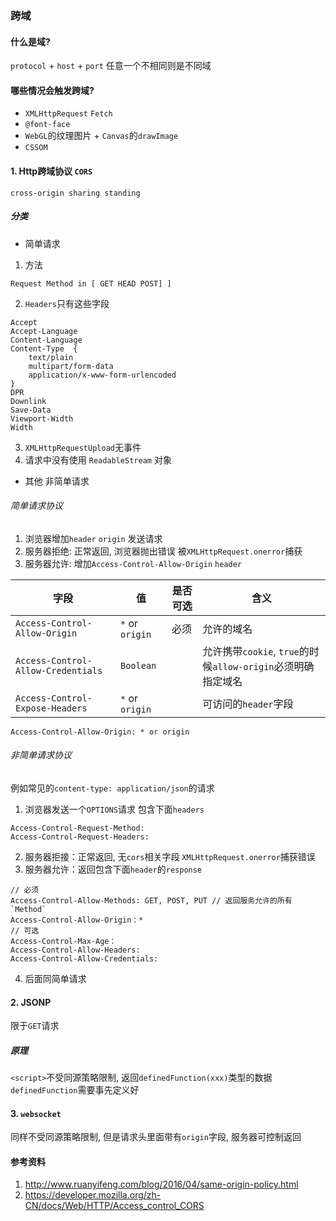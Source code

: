 ### 跨域
#### 什么是域?
`protocol` + `host` + `port` 任意一个不相同则是不同域
#### 哪些情况会触发跨域?
- `XMLHttpRequest` `Fetch`
- `@font-face`
- `WebGL`的纹理图片 + `Canvas`的`drawImage`
- `CSSOM`

#### 1. Http跨域协议 `CORS`
`cross-origin sharing standing`
##### 分类
- 简单请求
1. 方法
```
Request Method in [ GET HEAD POST] ]
```
2. `Headers`只有这些字段 
```
Accept
Accept-Language
Content-Language
Content-Type  {
    text/plain
    multipart/form-data
    application/x-www-form-urlencoded
}
DPR
Downlink
Save-Data
Viewport-Width
Width
```
3. `XMLHttpRequestUpload`无事件
4. 请求中没有使用 `ReadableStream` 对象
- 其他 非简单请求

###### 简单请求协议
1. 浏览器增加`header` `origin` 发送请求
2. 服务器拒绝: 正常返回, 浏览器抛出错误 被`XMLHttpRequest.onerror`捕获
3. 服务器允许: 增加`Access-Control-Allow-Origin` `header`

|  字段 |  值 | 是否可选 |  含义|
|---|---|----|----|
| `Access-Control-Allow-Origin`  |  `*` or `origin`  | 必须 | 允许的域名 |
| `Access-Control-Allow-Credentials`  |  `Boolean`  | | 允许携带`cookie`, `true`的时候`allow-origin`必须明确指定域名 |
| `Access-Control-Expose-Headers`  |  `*` or `origin`  | | 可访问的`header`字段 |

```
Access-Control-Allow-Origin: * or origin 

```

###### 非简单请求协议
例如常见的`content-type: application/json`的请求
1. 浏览器发送一个`OPTIONS`请求 包含下面`headers`
```
Access-Control-Request-Method: 
Access-Control-Request-Headers:
```
2. 服务器拒接：正常返回, 无`cors`相关字段 `XMLHttpRequest.onerror`捕获错误
3. 服务器允许：返回包含下面`header`的`response`
```
// 必须
Access-Control-Allow-Methods: GET, POST, PUT // 返回服务允许的所有`Method`
Access-Control-Allow-Origin：*
// 可选
Access-Control-Max-Age： 
Access-Control-Allow-Headers: 
Access-Control-Allow-Credentials:
```
4. 后面同简单请求

#### 2. JSONP
限于`GET`请求
##### 原理
`<script>`不受同源策略限制, 返回`definedFunction(xxx)`类型的数据
`definedFunction`需要事先定义好

#### 3. `websocket`
同样不受同源策略限制, 但是请求头里面带有`origin`字段, 服务器可控制返回

#### 参考资料
1. http://www.ruanyifeng.com/blog/2016/04/same-origin-policy.html
2. https://developer.mozilla.org/zh-CN/docs/Web/HTTP/Access_control_CORS

